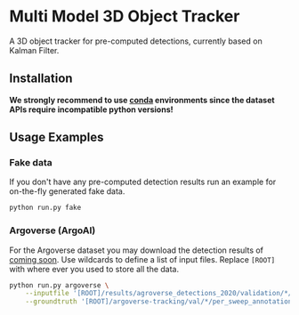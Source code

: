# Multi Model 3D Object Tracker

A 3D object tracker for pre-computed detections, currently based on Kalman Filter.

## Installation

**We strongly recommend to use [conda](https://docs.anaconda.com/anaconda/install/) environments since the dataset APIs require incompatible python versions!**

## Usage Examples

### Fake data

If you don't have any pre-computed detection results run an example for on-the-fly generated fake data.

```bash
python run.py fake
```

### Argoverse (ArgoAI)

For the Argoverse dataset you may download the detection results of [coming soon]().
Use wildcards to define a list of input files.
Replace `[ROOT]` with where ever you used to store all the data.

```bash
python run.py argoverse \
	--inputfile '[ROOT]/results/agroverse_detections_2020/validation/*/*/*.json' \
	--groundtruth '[ROOT]/argoverse-tracking/val/*/per_sweep_annotations_amodal/*.json'
```